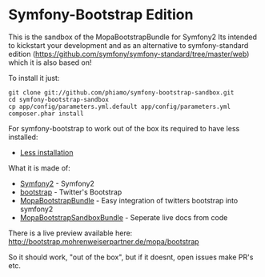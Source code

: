 Symfony-Bootstrap Edition
=========================

This is the sandbox of the MopaBootstrapBundle for Symfony2
Its intended to kickstart your development and as an alternative to symfony-standard edition (https://github.com/symfony/symfony-standard/tree/master/web) which it is also based on!

To install it just:

```
git clone git://github.com/phiamo/symfony-bootstrap-sandbox.git
cd symfony-bootstrap-sandbox
cp app/config/parameters.yml.default app/config/parameters.yml
composer.phar install
```

For symfony-bootstrap to work out of the box its required to have less installed:

- [Less installation](https://github.com/phiamo/MopaBootstrapBundle/blob/master/Resources/doc/less-installation.md)

What it is made of:

- [Symfony2](http://symfony.com/) - Symfony2
- [bootstrap](http://github.com/twitter/bootstrap) - Twitter's Bootstrap
- [MopaBootstrapBundle](http://github.com/phiamo/MopaBootstrapBundle) - Easy integration of twitters bootstrap into symfony2
- [MopaBootstrapSandboxBundle](http://github.com/phiamo/MopaBootstrapSandboxBundle) - Seperate live docs from code


There is a live preview available here: 
    http://bootstrap.mohrenweiserpartner.de/mopa/bootstrap
    
So it should work, "out of the box", but if it doesnt, open issues make PR's etc.




